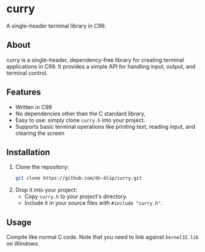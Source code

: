 # curry
A single-header terminal library in C99.

## About
curry is a single-header, dependency-free library for creating terminal applications in C99. It provides a simple API for handling input, output, and terminal control.

## Features
- Written in C99
- No dependencies other than the C standard library,
- Easy to use: simply clone `curry.h` into your project.
- Supports basic terminal operations like printing text, reading input, and clearing the screen


## Installation
1. Clone the repository:
   ```bash
   git clone https://github.com/dn-blip/curry.git

2. Drop it into your project:
   - Copy `curry.h` to your project's directory.
   - Include it in your source files with `#include "curry.h"`.

## Usage
Compile like normal C code. Note that you need to link against `kernel32.lib` on Windows. 
